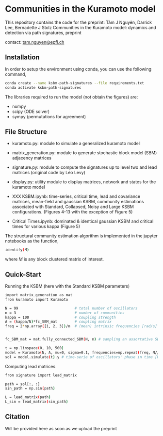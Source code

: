 # Communities in the Kuramoto model

This repository contains the code for the preprint:
Tâm J Nguyên, Darrick Lee, Bernadette J Stolz
Communities in the Kuramoto model: dynamics and detection via path signatures, preprint

contact:
[tam.nguyen@epfl.ch](mailto:tam.nguyen@epfl.ch)

## Installation

In order to setup the environment using conda, you can use the following command,

```bash
conda create --name ksbm-path-signatures --file requirements.txt
conda activate ksbm-path-signatures
```

The libraries required to run the model (not obtain the figures) are:
* numpy
* scipy (ODE solver)
* sympy (permutations for agreement)

## File Structure

* kuramoto.py: module to simulate a generalized kuramoto model
* matrix_generation.py: module to generate stochastic block model (SBM) adjacency matrices
* signature.py: module to compute the signatures up to level two and lead matrices (original code by Léo Levy)
* display.py: utility module to display matrices, network and states for the kuramoto model

* XXX KSBM.ipynb: time-series, critical time, lead and covariance matrices, mean-field and gaussian KSBM, community estimations associated with Standard, Collapsed, Noisy and Large KSBM configurations. (Figures 4-13 with the exception of Figure 5)
* Critical Times.ipynb: dominated & identical gaussian KSBM and critical times for various kappa (Figure 5)

The structural community estimation algorithm is implemented in the jupyter notebooks as the function,
```bash
identify(M)
```
where $M$ is any block clustered matrix of interest.

## Quick-Start

Running the KSBM (here with the Standard KSBM parameters)

```bash
import matrix_generation as mat
from kuramoto import Kuramoto

N = 99                          # total number of oscillators
n = 3                           # number of communities
kappa = 100                     # coupling strength
A = (kappa/N)*fc_SBM_mat        # coupling matrix
freq = 2*np.array([1, 2, 3])/n  # (mean) intrinsic frequencies [rad/s]


fc_SBM_mat = mat.fully_connected_SBM(N, n) # sampling an assortative SBM

t = np.linspace(0, 10, 500)
model = Kuramoto(N, A, mu=0, sigma=0.1, frequencies=np.repeat(freq, N//n))
sol = model.simulate(t).y # time-serie of oscillators' phase in time [N x 500]
```

Computing lead matrices

```bash
from signature import lead_matrix

path = sol[:, :]
sin_path = np.sin(path)

L = lead_matrix(path)
L_sin = lead_matrix(sin_path)
```

## Citation

Will be provided here as soon as we upload the preprint
